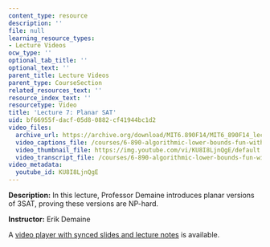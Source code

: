 ```yaml
---
content_type: resource
description: ''
file: null
learning_resource_types:
- Lecture Videos
ocw_type: ''
optional_tab_title: ''
optional_text: ''
parent_title: Lecture Videos
parent_type: CourseSection
related_resources_text: ''
resource_index_text: ''
resourcetype: Video
title: 'Lecture 7: Planar SAT'
uid: bf66955f-dacf-05d8-0882-cf41944bc1d2
video_files:
  archive_url: https://archive.org/download/MIT6.890F14/MIT6_890F14_lec07_300k.mp4
  video_captions_file: /courses/6-890-algorithmic-lower-bounds-fun-with-hardness-proofs-fall-2014/e355c24e7d9c598ba389e502507a0722_KU8I8LjnQgE.vtt
  video_thumbnail_file: https://img.youtube.com/vi/KU8I8LjnQgE/default.jpg
  video_transcript_file: /courses/6-890-algorithmic-lower-bounds-fun-with-hardness-proofs-fall-2014/d42884beef5e3693cdd0df10cb010102_KU8I8LjnQgE.pdf
video_metadata:
  youtube_id: KU8I8LjnQgE
---
```


**Description:** In this lecture, Professor Demaine introduces planar versions of 3SAT, proving these versions are NP-hard.

**Instructor:** Erik Demaine

A [video player with synced slides and lecture notes](http://courses.csail.mit.edu/6.890/fall14/lectures/L07.html) is available.